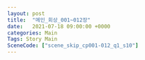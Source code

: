 ```yaml
---
layout: post
title:  "메인_회상_001~012장"
date:   2021-07-18 09:00:00 +0000
categories: Main
Tags: Story Main
SceneCode: ["scene_skip_cp001-012_q1_s10"]
---
```

